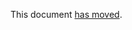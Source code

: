 This document [has moved].

[has moved]: https://github.com/dart-lang/language/blob/main/accepted/3.0/class-modifiers/feature-specification.md
